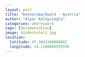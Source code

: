 ```yaml
---
layout: post
title: "Donnersbachwald - Austria"
author: "Alper Kalaycioglu"
categories: whereiwork
tags: [documentation]
image: kinderhotel1.jpg
location:
  latitude: 47.3843166666667
  longitude: 14.1166805555556
---
```

